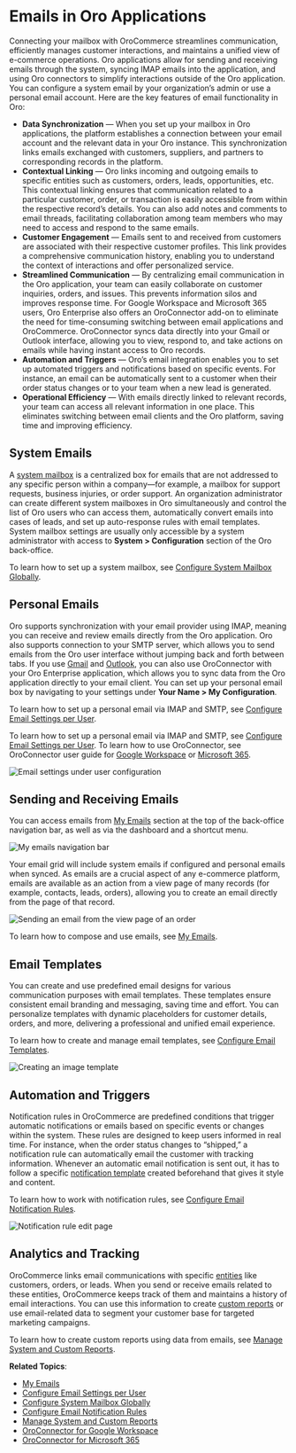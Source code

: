 <a id="activities-emails"></a>

# Emails in Oro Applications

Connecting your mailbox with OroCommerce streamlines communication, efficiently manages customer interactions, and maintains a unified view of e-commerce operations. Oro applications allow for sending and receiving emails through the system, syncing IMAP emails into the application, and using Oro connectors to simplify interactions outside of the Oro application. You can configure a system email by your organization’s admin or use a personal email account. Here are the key features of email functionality in Oro:

* **Data Synchronization** — When you set up your mailbox in Oro applications, the platform establishes a connection between your email account and the relevant data in your Oro instance. This synchronization links emails exchanged with customers, suppliers, and partners to corresponding records in the platform.
* **Contextual Linking** — Oro links incoming and outgoing emails to specific entities such as customers, orders, leads, opportunities, etc. This contextual linking ensures that communication related to a particular customer, order, or transaction is easily accessible from within the respective record’s details. You can also add notes and comments to email threads, facilitating collaboration among team members who may need to access and respond to the same emails.
* **Customer Engagement** — Emails sent to and received from customers are associated with their respective customer profiles. This link provides a comprehensive communication history, enabling you to understand the context of interactions and offer personalized service.
* **Streamlined Communication** — By centralizing email communication in the Oro application, your team can easily collaborate on customer inquiries, orders, and issues. This prevents information silos and improves response time. For Google Workspace and Microsoft 365 users, Oro Enterprise also offers an OroConnector add-on to eliminate the need for time-consuming switching between email applications and OroCommerce. OroConnector syncs data directly into your Gmail or Outlook interface, allowing you to view, respond to, and take actions on emails while having instant access to Oro records.
* **Automation and Triggers** — Oro’s email integration enables you to set up automated triggers and notifications based on specific events. For instance, an email can be automatically sent to a customer when their order status changes or to your team when a new lead is generated.
* **Operational Efficiency** — With emails directly linked to relevant records, your team can access all relevant information in one place. This eliminates switching between email clients and the Oro platform, saving time and improving efficiency.

## System Emails

A [system mailbox](../../system/configuration/system/general-setup/global-email.md#admin-configuration-email-configuration-global) is a centralized box for emails that are not addressed to any specific person within a company—for example, a mailbox for support requests, business injuries, or order support. An organization administrator can create different system mailboxes in Oro simultaneously and control the list of Oro users who can access them, automatically convert emails into cases of leads, and set up auto-response rules with email templates. System mailbox settings are usually only accessible by a system administrator with access to **System > Configuration** section of the Oro back-office.

To learn how to set up a system mailbox, see [Configure System Mailbox Globally](../../system/configuration/system/general-setup/global-email.md#admin-configuration-email-configuration-global).

## Personal Emails

Oro supports synchronization with your email provider using IMAP, meaning you can receive and review emails directly from the Oro application. Oro also supports connection to your SMTP server, which allows you to send emails from the Oro user interface without jumping back and forth between tabs. If you use [Gmail](oroconnector-google.md#oroconnector-for-google-workspace) and [Outlook](oroconnector-microsoft.md#oroconnector-for-microsoft), you can also use OroConnector with your Oro Enterprise application, which allows you to sync data from the Oro application directly to your email client. You can set up your personal email box by navigating to your settings under **Your Name > My Configuration**.

To learn how to set up a personal email via IMAP and SMTP, see [Configure Email Settings per User](../../system/user-management/users/configuration/user-email-settings.md#my-email-configuration).

To learn how to set up a personal email via IMAP and SMTP, see [Configure Email Settings per User](../../system/user-management/users/configuration/user-email-settings.md#my-email-configuration). To learn how to use OroConnector, see OroConnector user guide for [Google Workspace](oroconnector-google.md#oroconnector-for-google-workspace) or [Microsoft 365](oroconnector-microsoft.md#oroconnector-for-microsoft).

![Email settings under user configuration](user/img/activities/my-config-emails.png)

## Sending and Receiving Emails

You can access emails from [My Emails](../../getting-started/user-menu/my-emails.md#user-guide-using-emails) section at the top of the back-office navigation bar, as well as via the dashboard and a shortcut menu.

![My emails navigation bar](user/img/activities/my-emails.png)

Your email grid will include system emails if configured and personal emails when synced. As emails are a crucial aspect of any e-commerce platform, emails are available as an action from a view page of many records (for example, contacts, leads, orders), allowing you to create an email directly from the page of that record.

![Sending an email from the view page of an order](user/img/activities/order-page-email.png)

To learn how to compose and use emails, see [My Emails](../../getting-started/user-menu/my-emails.md#user-guide-using-emails).

## Email Templates

You can create and use predefined email designs for various communication purposes with email templates. These templates ensure consistent email branding and messaging, saving time and effort. You can personalize templates with dynamic placeholders for customer details, orders, and more, delivering a professional and unified email experience.

To learn how to create and manage email templates, see [Configure Email Templates](../../system/emails/email-templates.md#user-guide-using-emails-create-template).

![Creating an image template](user/img/system/emails/templates/email_template_create.png)

## Automation and Triggers

Notification rules in OroCommerce are predefined conditions that trigger automatic notifications or emails based on specific events or changes within the system. These rules are designed to keep users informed in real time. For instance, when the order status changes to “shipped,” a notification rule can automatically email the customer with tracking information. Whenever an automatic email notification is sent out, it has to follow a specific [notification template](../../system/emails/email-templates.md#user-guide-using-emails-create-template) created beforehand that gives it style and content.

To learn how to work with notification rules, see [Configure Email Notification Rules](../../system/emails/notification-rules.md#user-guide-using-emails-notifications).

![Notification rule edit page](user/img/activities/notification-rule.png)

## Analytics and Tracking

OroCommerce links email communications with specific [entities](../../system/entities/index.md#entities-management) like customers, orders, or leads. When you send or receive emails related to these entities, OroCommerce keeps track of them and maintains a history of email interactions. You can use this information to create [custom reports](../../reports-segments/reports/index.md#user-guide-reports) or use email-related data to segment your customer base for targeted marketing campaigns.

To learn how to create custom reports using data from emails, see [Manage System and Custom Reports](../../reports-segments/reports/index.md#user-guide-reports).

**Related Topics**:

* [My Emails](../../getting-started/user-menu/my-emails.md#user-guide-using-emails)
* [Configure Email Settings per User](../../system/user-management/users/configuration/user-email-settings.md#my-email-configuration)
* [Configure System Mailbox Globally](../../system/configuration/system/general-setup/global-email.md#admin-configuration-email-configuration-global)
* [Configure Email Notification Rules](../../system/emails/notification-rules.md#user-guide-using-emails-notifications)
* [Manage System and Custom Reports](../../reports-segments/reports/index.md#user-guide-reports)
* [OroConnector for Google Workspace](oroconnector-google.md#oroconnector-for-google-workspace)
* [OroConnector for Microsoft 365](oroconnector-microsoft.md#oroconnector-for-microsoft)
